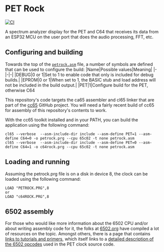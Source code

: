 # PET Rock
[![CI](https://github.com/PlummersSoftwareLLC/PETRock/actions/workflows/CI.yml/badge.svg)](https://github.com/PlummersSoftwareLLC/PETRock/actions/workflows/CI.yml)

A spectrum analyzer display for the PET and C64 that receives its data from an ESP32 MCU on the user port that does the audio processing, FFT, etc.

## Configuring and building

Towards the top of the [`petrock.asm`](petclock.asm) file, a number of symbols are defined that can be used to configure the build:
|Name|Possible values|Meaning|
|-|-|-|
|DEBUG|0 or 1|Set to 1 to enable code that only is included for debug builds.|
|EPROM|0 or 1|When set to 1, the BASIC stub and load address will not be included in the build output.|
|PET|1|Configure build for the PET, otherwise C64

This repository's code targets the ca65 assembler and cl65 linker that are part of the [cc65](https://cc65.github.io/) GitHub project. You will need a fairly recent build of cc65 for assembly of this repository's contents to work.

With the cc65 toolkit installed and in your PATH, you can build the application using the following command:

```text
cl65 --verbose  --asm-include-dir include --asm-define PET=1 --asm-define C64=0 -o petrock.prg --cpu 65c02 -t none petrock.asm
cl65 --verbose  --asm-include-dir include --asm-define PET=0 --asm-define C64=1 -o c64rock.prg --cpu 65c02 -t none petrock.asm
```

## Loading and running

Assuming the petrock.prg file is on a disk in device 8, the clock can be loaded using the following command:

```text
LOAD "PETROCK.PRG",8
or
LOAD "c64ROCK.PRG",8
```

## 6502 assembly

For those who would like more information about the 6502 CPU and/or about writing assembly code for it, the folks at [6502.org](http://www.6502.org) have compiled a lot of resources on the topic. Amongst others, there is a page that contains [links to tutorials and primers](http://www.6502.org/tutorials/), which itself links to a [detailed description of the 6502 opcodes](http://www.6502.org/tutorials/6502opcodes.html) used in the PET clock source code.
